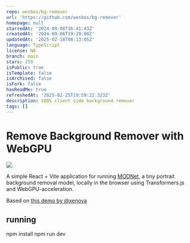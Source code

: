 ```yaml
---
repo: wesbos/bg-remover
url: 'https://github.com/wesbos/bg-remover'
homepage: null
starredAt: '2024-09-08T16:41:43Z'
createdAt: '2024-09-06T19:29:08Z'
updatedAt: '2025-02-18T08:13:05Z'
language: TypeScript
license: NA
branch: main
stars: 259
isPublic: true
isTemplate: false
isArchived: false
isFork: false
hasReadMe: true
refreshedAt: '2025-02-25T19:59:22.323Z'
description: 100% client side background remover
tags: []
---
```


# Remove Background Remover with WebGPU

<img src="./public/banner.png" />

A simple React + Vite application for running [MODNet](https://huggingface.co/Xenova/modnet), a tiny portrait background removal model, locally in the browser using Transformers.js and WebGPU-acceleration.

Based on [this demo by @xenova](https://github.com/huggingface/transformers.js-examples/tree/main/remove-background-webgpu)

## running

npm install
npm run dev
